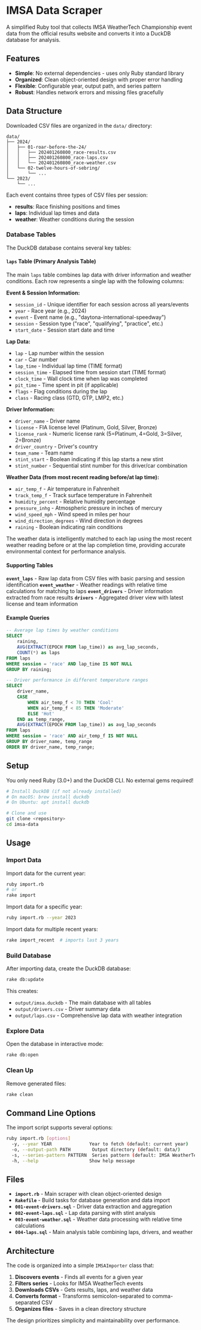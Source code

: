 # IMSA Data Scraper

A simplified Ruby tool that collects IMSA WeatherTech Championship event data from the official results website and converts it into a DuckDB database for analysis.

## Features

- **Simple**: No external dependencies - uses only Ruby standard library
- **Organized**: Clean object-oriented design with proper error handling
- **Flexible**: Configurable year, output path, and series pattern
- **Robust**: Handles network errors and missing files gracefully

## Data Structure

Downloaded CSV files are organized in the `data/` directory:

```
data/
├── 2024/
│   ├── 01-roar-before-the-24/
│   │   ├── 202401260800_race-results.csv
│   │   ├── 202401260800_race-laps.csv
│   │   └── 202401260800_race-weather.csv
│   └── 02-twelve-hours-of-sebring/
│       └── ...
└── 2023/
    └── ...
```

Each event contains three types of CSV files per session:
- **results**: Race finishing positions and times
- **laps**: Individual lap times and data
- **weather**: Weather conditions during the session

### Database Tables

The DuckDB database contains several key tables:

#### `laps` Table (Primary Analysis Table)

The main `laps` table combines lap data with driver information and weather conditions. Each row represents a single lap with the following columns:

**Event & Session Information:**
- `session_id` - Unique identifier for each session across all years/events
- `year` - Race year (e.g., 2024)
- `event` - Event name (e.g., "daytona-international-speedway")
- `session` - Session type ("race", "qualifying", "practice", etc.)
- `start_date` - Session start date and time

**Lap Data:**
- `lap` - Lap number within the session
- `car` - Car number
- `lap_time` - Individual lap time (TIME format)
- `session_time` - Elapsed time from session start (TIME format)
- `clock_time` - Wall clock time when lap was completed
- `pit_time` - Time spent in pit (if applicable)
- `flags` - Flag conditions during the lap
- `class` - Racing class (GTD, GTP, LMP2, etc.)

**Driver Information:**
- `driver_name` - Driver name
- `license` - FIA license level (Platinum, Gold, Silver, Bronze)
- `license_rank` - Numeric license rank (5=Platinum, 4=Gold, 3=Silver, 2=Bronze)
- `driver_country` - Driver's country
- `team_name` - Team name
- `stint_start` - Boolean indicating if this lap starts a new stint
- `stint_number` - Sequential stint number for this driver/car combination

**Weather Data (from most recent reading before/at lap time):**
- `air_temp_f` - Air temperature in Fahrenheit
- `track_temp_f` - Track surface temperature in Fahrenheit
- `humidity_percent` - Relative humidity percentage
- `pressure_inhg` - Atmospheric pressure in inches of mercury
- `wind_speed_mph` - Wind speed in miles per hour
- `wind_direction_degrees` - Wind direction in degrees
- `raining` - Boolean indicating rain conditions

The weather data is intelligently matched to each lap using the most recent weather reading before or at the lap completion time, providing accurate environmental context for performance analysis.

#### Supporting Tables

**`event_laps`** - Raw lap data from CSV files with basic parsing and session identification
**`event_weather`** - Weather readings with relative time calculations for matching to laps
**`event_drivers`** - Driver information extracted from race results
**`drivers`** - Aggregated driver view with latest license and team information

#### Example Queries

```sql
-- Average lap times by weather conditions
SELECT 
    raining,
    AVG(EXTRACT(EPOCH FROM lap_time)) as avg_lap_seconds,
    COUNT(*) as laps
FROM laps 
WHERE session = 'race' AND lap_time IS NOT NULL
GROUP BY raining;

-- Driver performance in different temperature ranges
SELECT 
    driver_name,
    CASE 
        WHEN air_temp_f < 70 THEN 'Cool'
        WHEN air_temp_f < 85 THEN 'Moderate' 
        ELSE 'Hot'
    END as temp_range,
    AVG(EXTRACT(EPOCH FROM lap_time)) as avg_lap_seconds
FROM laps 
WHERE session = 'race' AND air_temp_f IS NOT NULL
GROUP BY driver_name, temp_range
ORDER BY driver_name, temp_range;
```

## Setup

You only need Ruby (3.0+) and the DuckDB CLI. No external gems required!

```bash
# Install DuckDB (if not already installed)
# On macOS: brew install duckdb
# On Ubuntu: apt install duckdb

# Clone and use
git clone <repository>
cd imsa-data
```

## Usage

### Import Data

Import data for the current year:
```bash
ruby import.rb
# or
rake import
```

Import data for a specific year:
```bash
ruby import.rb --year 2023
```

Import data for multiple recent years:
```bash
rake import_recent  # imports last 3 years
```

### Build Database

After importing data, create the DuckDB database:
```bash
rake db:update
```

This creates:
- `output/imsa.duckdb` - The main database with all tables
- `output/drivers.csv` - Driver summary data
- `output/laps.csv` - Comprehensive lap data with weather integration

### Explore Data

Open the database in interactive mode:
```bash
rake db:open
```

### Clean Up

Remove generated files:
```bash
rake clean
```

## Command Line Options

The import script supports several options:

```bash
ruby import.rb [options]
  -y, --year YEAR              Year to fetch (default: current year)
  -o, --output-path PATH        Output directory (default: data/)
  -s, --series-pattern PATTERN  Series pattern (default: IMSA WeatherTech)
  -h, --help                   Show help message
```

## Files

- **`import.rb`** - Main scraper with clean object-oriented design
- **`Rakefile`** - Build tasks for database generation and data import
- **`001-event-drivers.sql`** - Driver data extraction and aggregation
- **`002-event-laps.sql`** - Lap data parsing with stint analysis
- **`003-event-weather.sql`** - Weather data processing with relative time calculations
- **`004-laps.sql`** - Main analysis table combining laps, drivers, and weather

## Architecture

The code is organized into a simple `IMSAImporter` class that:

1. **Discovers events** - Finds all events for a given year
2. **Filters series** - Looks for IMSA WeatherTech events
3. **Downloads CSVs** - Gets results, laps, and weather data
4. **Converts format** - Transforms semicolon-separated to comma-separated CSV
5. **Organizes files** - Saves in a clean directory structure

The design prioritizes simplicity and maintainability over performance.

